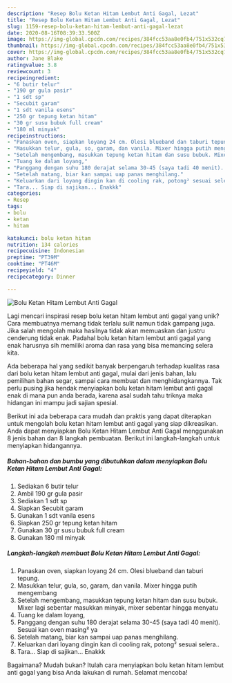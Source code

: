 ```yaml
---
description: "Resep Bolu Ketan Hitam Lembut Anti Gagal, Lezat"
title: "Resep Bolu Ketan Hitam Lembut Anti Gagal, Lezat"
slug: 1159-resep-bolu-ketan-hitam-lembut-anti-gagal-lezat
date: 2020-08-16T08:39:33.500Z
image: https://img-global.cpcdn.com/recipes/384fcc53aa8e0fb4/751x532cq70/bolu-ketan-hitam-lembut-anti-gagal-foto-resep-utama.jpg
thumbnail: https://img-global.cpcdn.com/recipes/384fcc53aa8e0fb4/751x532cq70/bolu-ketan-hitam-lembut-anti-gagal-foto-resep-utama.jpg
cover: https://img-global.cpcdn.com/recipes/384fcc53aa8e0fb4/751x532cq70/bolu-ketan-hitam-lembut-anti-gagal-foto-resep-utama.jpg
author: Jane Blake
ratingvalue: 3.8
reviewcount: 3
recipeingredient:
- "6 butir telur"
- "190 gr gula pasir"
- "1 sdt sp"
- "Secubit garam"
- "1 sdt vanila esens"
- "250 gr tepung ketan hitam"
- "30 gr susu bubuk full cream"
- "180 ml minyak"
recipeinstructions:
- "Panaskan oven, siapkan loyang 24 cm. Olesi blueband dan taburi tepung."
- "Masukkan telur, gula, so, garam, dan vanila. Mixer hingga putih mengembang"
- "Setelah mengembang, masukkan tepung ketan hitam dan susu bubuk. Mixer lagi sebentar masukkan minyak, mixer sebentar hingga menyatu"
- "Tuang ke dalam loyang,"
- "Panggang dengan suhu 180 derajat selama 30-45 (saya tadi 40 menit). Sesuai kan oven masing² ya"
- "Setelah matang, biar kan sampai uap panas menghilang."
- "Keluarkan dari loyang dingin kan di cooling rak, potong² sesuai selera.."
- "Tara... Siap di sajikan... Enakkk"
categories:
- Resep
tags:
- bolu
- ketan
- hitam

katakunci: bolu ketan hitam 
nutrition: 134 calories
recipecuisine: Indonesian
preptime: "PT39M"
cooktime: "PT46M"
recipeyield: "4"
recipecategory: Dinner

---
```



![Bolu Ketan Hitam Lembut Anti Gagal](https://img-global.cpcdn.com/recipes/384fcc53aa8e0fb4/751x532cq70/bolu-ketan-hitam-lembut-anti-gagal-foto-resep-utama.jpg)

Lagi mencari inspirasi resep bolu ketan hitam lembut anti gagal yang unik? Cara membuatnya memang tidak terlalu sulit namun tidak gampang juga. Jika salah mengolah maka hasilnya tidak akan memuaskan dan justru cenderung tidak enak. Padahal bolu ketan hitam lembut anti gagal yang enak harusnya sih memiliki aroma dan rasa yang bisa memancing selera kita.

Ada beberapa hal yang sedikit banyak berpengaruh terhadap kualitas rasa dari bolu ketan hitam lembut anti gagal, mulai dari jenis bahan, lalu pemilihan bahan segar, sampai cara membuat dan menghidangkannya. Tak perlu pusing jika hendak menyiapkan bolu ketan hitam lembut anti gagal enak di mana pun anda berada, karena asal sudah tahu triknya maka hidangan ini mampu jadi sajian spesial.




Berikut ini ada beberapa cara mudah dan praktis yang dapat diterapkan untuk mengolah bolu ketan hitam lembut anti gagal yang siap dikreasikan. Anda dapat menyiapkan Bolu Ketan Hitam Lembut Anti Gagal menggunakan 8 jenis bahan dan 8 langkah pembuatan. Berikut ini langkah-langkah untuk menyiapkan hidangannya.

<!--inarticleads1-->

##### Bahan-bahan dan bumbu yang dibutuhkan dalam menyiapkan Bolu Ketan Hitam Lembut Anti Gagal:

1. Sediakan 6 butir telur
1. Ambil 190 gr gula pasir
1. Sediakan 1 sdt sp
1. Siapkan Secubit garam
1. Gunakan 1 sdt vanila esens
1. Siapkan 250 gr tepung ketan hitam
1. Gunakan 30 gr susu bubuk full cream
1. Gunakan 180 ml minyak




<!--inarticleads2-->

##### Langkah-langkah membuat Bolu Ketan Hitam Lembut Anti Gagal:

1. Panaskan oven, siapkan loyang 24 cm. Olesi blueband dan taburi tepung.
1. Masukkan telur, gula, so, garam, dan vanila. Mixer hingga putih mengembang
1. Setelah mengembang, masukkan tepung ketan hitam dan susu bubuk. Mixer lagi sebentar masukkan minyak, mixer sebentar hingga menyatu
1. Tuang ke dalam loyang,
1. Panggang dengan suhu 180 derajat selama 30-45 (saya tadi 40 menit). Sesuai kan oven masing² ya
1. Setelah matang, biar kan sampai uap panas menghilang.
1. Keluarkan dari loyang dingin kan di cooling rak, potong² sesuai selera..
1. Tara... Siap di sajikan... Enakkk




Bagaimana? Mudah bukan? Itulah cara menyiapkan bolu ketan hitam lembut anti gagal yang bisa Anda lakukan di rumah. Selamat mencoba!
